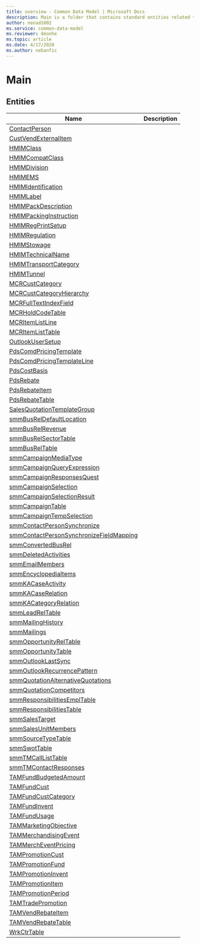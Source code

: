 ```yaml
---
title: overview - Common Data Model | Microsoft Docs
description: Main is a folder that contains standard entities related to the Common Data Model.
author: nenad1002
ms.service: common-data-model
ms.reviewer: deonhe
ms.topic: article
ms.date: 4/17/2020
ms.author: nebanfic
---
```


# Main


## Entities

|Name|Description|
|---|---|
|[ContactPerson](ContactPerson.md)||
|[CustVendExternalItem](CustVendExternalItem.md)||
|[HMIMClass](HMIMClass.md)||
|[HMIMCompatClass](HMIMCompatClass.md)||
|[HMIMDivision](HMIMDivision.md)||
|[HMIMEMS](HMIMEMS.md)||
|[HMIMIdentification](HMIMIdentification.md)||
|[HMIMLabel](HMIMLabel.md)||
|[HMIMPackDescription](HMIMPackDescription.md)||
|[HMIMPackingInstruction](HMIMPackingInstruction.md)||
|[HMIMRegPrintSetup](HMIMRegPrintSetup.md)||
|[HMIMRegulation](HMIMRegulation.md)||
|[HMIMStowage](HMIMStowage.md)||
|[HMIMTechnicalName](HMIMTechnicalName.md)||
|[HMIMTransportCategory](HMIMTransportCategory.md)||
|[HMIMTunnel](HMIMTunnel.md)||
|[MCRCustCategory](MCRCustCategory.md)||
|[MCRCustCategoryHierarchy](MCRCustCategoryHierarchy.md)||
|[MCRFullTextIndexField](MCRFullTextIndexField.md)||
|[MCRHoldCodeTable](MCRHoldCodeTable.md)||
|[MCRItemListLine](MCRItemListLine.md)||
|[MCRItemListTable](MCRItemListTable.md)||
|[OutlookUserSetup](OutlookUserSetup.md)||
|[PdsComdPricingTemplate](PdsComdPricingTemplate.md)||
|[PdsComdPricingTemplateLine](PdsComdPricingTemplateLine.md)||
|[PdsCostBasis](PdsCostBasis.md)||
|[PdsRebate](PdsRebate.md)||
|[PdsRebateItem](PdsRebateItem.md)||
|[PdsRebateTable](PdsRebateTable.md)||
|[SalesQuotationTemplateGroup](SalesQuotationTemplateGroup.md)||
|[smmBusRelDefaultLocation](smmBusRelDefaultLocation.md)||
|[smmBusRelRevenue](smmBusRelRevenue.md)||
|[smmBusRelSectorTable](smmBusRelSectorTable.md)||
|[smmBusRelTable](smmBusRelTable.md)||
|[smmCampaignMediaType](smmCampaignMediaType.md)||
|[smmCampaignQueryExpression](smmCampaignQueryExpression.md)||
|[smmCampaignResponsesQuest](smmCampaignResponsesQuest.md)||
|[smmCampaignSelection](smmCampaignSelection.md)||
|[smmCampaignSelectionResult](smmCampaignSelectionResult.md)||
|[smmCampaignTable](smmCampaignTable.md)||
|[smmCampaignTempSelection](smmCampaignTempSelection.md)||
|[smmContactPersonSynchronize](smmContactPersonSynchronize.md)||
|[smmContactPersonSynchronizeFieldMapping](smmContactPersonSynchronizeFieldMapping.md)||
|[smmConvertedBusRel](smmConvertedBusRel.md)||
|[smmDeletedActivities](smmDeletedActivities.md)||
|[smmEmailMembers](smmEmailMembers.md)||
|[smmEncyclopediaItems](smmEncyclopediaItems.md)||
|[smmKACaseActivity](smmKACaseActivity.md)||
|[smmKACaseRelation](smmKACaseRelation.md)||
|[smmKACategoryRelation](smmKACategoryRelation.md)||
|[smmLeadRelTable](smmLeadRelTable.md)||
|[smmMailingHistory](smmMailingHistory.md)||
|[smmMailings](smmMailings.md)||
|[smmOpportunityRelTable](smmOpportunityRelTable.md)||
|[smmOpportunityTable](smmOpportunityTable.md)||
|[smmOutlookLastSync](smmOutlookLastSync.md)||
|[smmOutlookRecurrencePattern](smmOutlookRecurrencePattern.md)||
|[smmQuotationAlternativeQuotations](smmQuotationAlternativeQuotations.md)||
|[smmQuotationCompetitors](smmQuotationCompetitors.md)||
|[smmResponsibilitiesEmplTable](smmResponsibilitiesEmplTable.md)||
|[smmResponsibilitiesTable](smmResponsibilitiesTable.md)||
|[smmSalesTarget](smmSalesTarget.md)||
|[smmSalesUnitMembers](smmSalesUnitMembers.md)||
|[smmSourceTypeTable](smmSourceTypeTable.md)||
|[smmSwotTable](smmSwotTable.md)||
|[smmTMCallListTable](smmTMCallListTable.md)||
|[smmTMContactResponses](smmTMContactResponses.md)||
|[TAMFundBudgetedAmount](TAMFundBudgetedAmount.md)||
|[TAMFundCust](TAMFundCust.md)||
|[TAMFundCustCategory](TAMFundCustCategory.md)||
|[TAMFundInvent](TAMFundInvent.md)||
|[TAMFundUsage](TAMFundUsage.md)||
|[TAMMarketingObjective](TAMMarketingObjective.md)||
|[TAMMerchandisingEvent](TAMMerchandisingEvent.md)||
|[TAMMerchEventPricing](TAMMerchEventPricing.md)||
|[TAMPromotionCust](TAMPromotionCust.md)||
|[TAMPromotionFund](TAMPromotionFund.md)||
|[TAMPromotionInvent](TAMPromotionInvent.md)||
|[TAMPromotionItem](TAMPromotionItem.md)||
|[TAMPromotionPeriod](TAMPromotionPeriod.md)||
|[TAMTradePromotion](TAMTradePromotion.md)||
|[TAMVendRebateItem](TAMVendRebateItem.md)||
|[TAMVendRebateTable](TAMVendRebateTable.md)||
|[WrkCtrTable](WrkCtrTable.md)||
